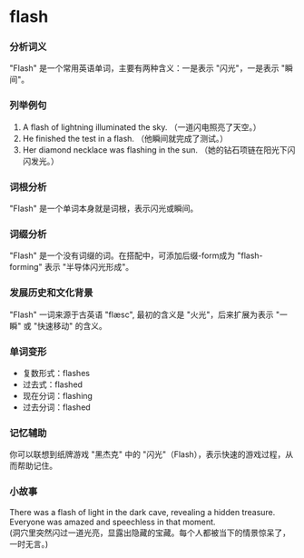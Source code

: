 # flash

### 分析词义

  

"Flash" 是一个常用英语单词，主要有两种含义：一是表示 "闪光"，一是表示 "瞬间"。

  

### 列举例句

  

1.  A flash of lightning illuminated the sky. （一道闪电照亮了天空。）
2.  He finished the test in a flash. （他瞬间就完成了测试。）
3.  Her diamond necklace was flashing in the sun. （她的钻石项链在阳光下闪闪发光。）

  

### 词根分析

  

"Flash" 是一个单词本身就是词根，表示闪光或瞬间。

  

### 词缀分析

  

"Flash" 是一个没有词缀的词。在搭配中，可添加后缀-form成为 "flash-forming" 表示 "半导体闪光形成"。

  

### 发展历史和文化背景

  

"Flash" 一词来源于古英语 "flæsc", 最初的含义是 "火光"，后来扩展为表示 "一瞬" 或 "快速移动" 的含义。

  

### 单词变形

  

*   复数形式：flashes
*   过去式：flashed
*   现在分词：flashing
*   过去分词：flashed

  

### 记忆辅助

  

你可以联想到纸牌游戏 "黑杰克" 中的 "闪光"（Flash），表示快速的游戏过程，从而帮助记住。

  

### 小故事

  

There was a flash of light in the dark cave, revealing a hidden treasure. Everyone was amazed and speechless in that moment.  
(洞穴里突然闪过一道光亮，显露出隐藏的宝藏。每个人都被当下的情景惊呆了，一时无言。)
